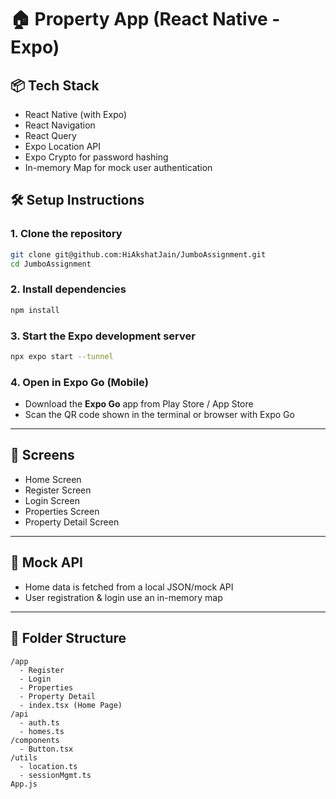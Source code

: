 # 🏠 Property App (React Native - Expo)

## 📦 Tech Stack

- React Native (with Expo)
- React Navigation
- React Query
- Expo Location API
- Expo Crypto for password hashing
- In-memory Map for mock user authentication

## 🛠️ Setup Instructions

### 1. Clone the repository

```bash
git clone git@github.com:HiAkshatJain/JumboAssignment.git
cd JumboAssignment
```

### 2. Install dependencies

```bash
npm install
```

### 3. Start the Expo development server

```bash
npx expo start --tunnel
```

### 4. Open in Expo Go (Mobile)

- Download the **Expo Go** app from Play Store / App Store
- Scan the QR code shown in the terminal or browser with Expo Go

---

## 📸 Screens

- Home Screen
- Register Screen
- Login Screen
- Properties Screen
- Property Detail Screen

---

## 🧪 Mock API

- Home data is fetched from a local JSON/mock API
- User registration & login use an in-memory map

---

## 📁 Folder Structure

```
/app
  - Register
  - Login
  - Properties
  - Property Detail
  - index.tsx (Home Page)
/api
  - auth.ts
  - homes.ts
/components
  - Button.tsx
/utils
  - location.ts
  - sessionMgmt.ts
App.js
```
